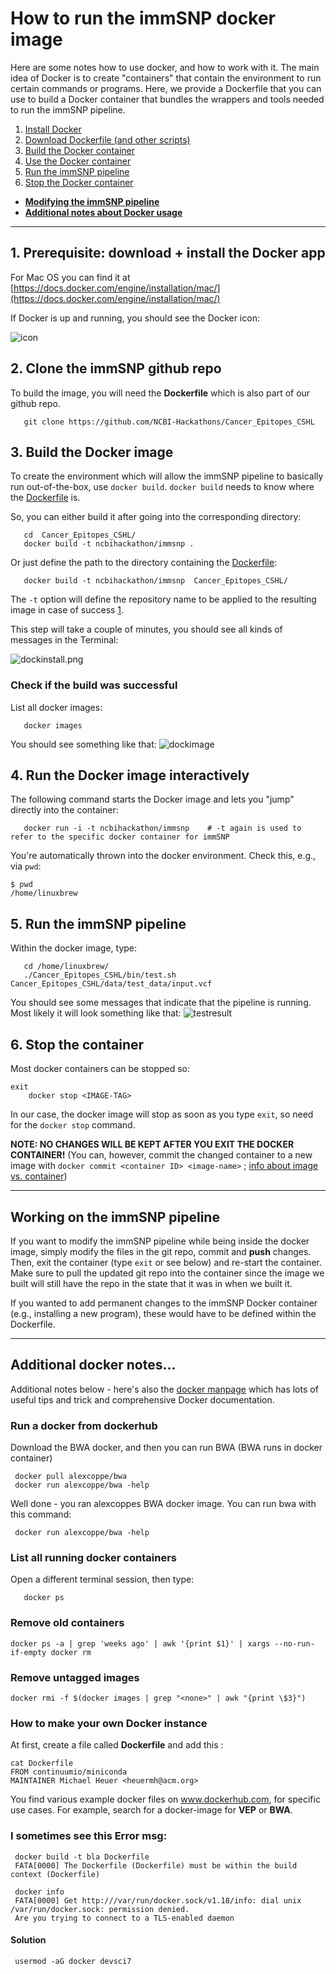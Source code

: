 How to run the immSNP docker image 
====================================

Here are some notes how to use docker, and how to work with it. 
The main idea of Docker is to create "containers" that contain the environment to run certain commands or programs. 
Here, we provide a Dockerfile that you can use to build a Docker container that bundles the wrappers and tools needed to run the immSNP pipeline.

1. [Install Docker](#inst)
2. [Download Dockerfile (and other scripts)](#git)
3. [Build the Docker container](#build)
4. [Use the Docker container](#dock)
5. [Run the immSNP pipeline](#run)
6. [Stop the Docker container](#stop)

* __[Modifying the immSNP pipeline](#mod)__
* __[Additional notes about Docker usage](#add)__

---------------------------------------------------

## 1. Prerequisite: download + install the Docker app  <a name="inst"></a>

For Mac OS you can find it at [https://docs.docker.com/engine/installation/mac/](https://docs.docker.com/engine/installation/mac/)
       
If Docker is up and running, you should see the Docker icon:

![icon](https://github.com/NCBI-Hackathons/Cancer_Epitopes_CSHL/blob/master/doc/images/dockrun.png)

## 2. Clone the immSNP github repo <a name="git"></a>

To build the image, you will need the **Dockerfile** which is also part of our github repo. 

       git clone https://github.com/NCBI-Hackathons/Cancer_Epitopes_CSHL 

## 3. Build the Docker image <a name="build"></a>

To create the environment which will allow the immSNP pipeline to basically run out-of-the-box, use `docker build`.
`docker build` needs to know where the [Dockerfile](https://github.com/NCBI-Hackathons/Cancer_Epitopes_CSHL/blob/master/Dockerfile) is.

So, you can either build it after going into the corresponding directory:
 
       cd  Cancer_Epitopes_CSHL/
       docker build -t ncbihackathon/immsnp . 

Or just define the path to the directory containing the [Dockerfile](https://github.com/NCBI-Hackathons/Cancer_Epitopes_CSHL/blob/master/Dockerfile):

       docker build -t ncbihackathon/immsnp  Cancer_Epitopes_CSHL/

The `-t` option will define the repository name to be applied to the resulting image in case of success [1](https://www.mankier.com/1/docker-build). 

This step will take a couple of minutes, you should see all kinds of messages in the Terminal:

![dockinstall.png](https://github.com/NCBI-Hackathons/Cancer_Epitopes_CSHL/blob/master/doc/images/dockinstall.png)

### Check if the build was successful 

List all docker images: 

       docker images 
       
You should see something like that:
![dockimage](https://github.com/NCBI-Hackathons/Cancer_Epitopes_CSHL/blob/master/doc/images/dockresult.png)

## 4. Run the Docker image interactively <a name="dock"></a>

The following command starts the Docker image and lets you "jump" directly into the container: 

       docker run -i -t ncbihackathon/immsnp    # -t again is used to refer to the specific docker container for immSNP

You're automatically thrown into the docker environment.
Check this, e.g., via `pwd`:

	$ pwd
	/home/linuxbrew
	
## 5. Run the immSNP pipeline <a name="run"></a>

Within the docker image, type:

       cd /home/linuxbrew/
       ./Cancer_Epitopes_CSHL/bin/test.sh Cancer_Epitopes_CSHL/data/test_data/input.vcf

You should see some messages that indicate that the pipeline is running.
Most likely it will look something like that:
![testresult](https://github.com/NCBI-Hackathons/Cancer_Epitopes_CSHL/blob/master/doc/images/testresult.png)

## 6. Stop the container <a name="stop"></a>

Most docker containers can be stopped so:

	exit
      	docker stop <IMAGE-TAG>

In our case, the docker image will stop as soon as you type `exit`, so need for the `docker stop` command.

__NOTE: NO CHANGES WILL BE KEPT AFTER YOU EXIT THE DOCKER CONTAINER!__ (You can, however, commit the changed container to a new image with `docker commit <container ID> <image-name>` ; [info about image vs. container](http://stackoverflow.com/questions/23735149/docker-image-vs-container))

---------------------------

## Working on the immSNP pipeline <a name="mod"></a>

If you want to modify the immSNP pipeline while being inside the docker image, simply modify the files in the git repo, commit and __push__ changes.
Then, exit the container (type `exit` or see below) and re-start the container.
Make sure to pull the updated git repo into the container since the image we built will still have the repo in the state that it was in when we built it.

If you wanted to add permanent changes to the immSNP Docker container (e.g., installing a new program), these would have to be defined within the Dockerfile.

------------------------------------------------------------------------------

## Additional docker notes... <a name="add"></a>

Additional notes below - here's also the [docker manpage](https://www.mankier.com/1/docker) which has lots of useful tips and trick and comprehensive Docker documentation. 

### Run a docker from dockerhub 

Download the BWA docker, and then you can run BWA (BWA runs in docker container) 

     docker pull alexcoppe/bwa  
     docker run alexcoppe/bwa -help

Well done - you ran alexcoppes BWA docker image. You can run bwa with this command:  

     docker run alexcoppe/bwa -help

### List all running docker containers 

Open a different terminal session, then type:

       docker ps 
       
       
### Remove old containers

    docker ps -a | grep 'weeks ago' | awk '{print $1}' | xargs --no-run-if-empty docker rm


### Remove untagged images

    docker rmi -f $(docker images | grep "<none>" | awk "{print \$3}")


### How to make your own Docker instance 

At first, create a file called **Dockerfile** and add this : 

	cat Dockerfile 
	FROM continuumio/miniconda
	MAINTAINER Michael Heuer <heuermh@acm.org>

You find various example docker files on www.dockerhub.com, for specific use cases.
For example, search for a docker-image for **VEP** or **BWA**.

### I sometimes see this Error msg: 

     docker build -t bla Dockerfile
     FATA[0000] The Dockerfile (Dockerfile) must be within the build context (Dockerfile)

     docker info 
     FATA[0000] Get http:///var/run/docker.sock/v1.18/info: dial unix /var/run/docker.sock: permission denied. 
     Are you trying to connect to a TLS-enabled daemon

#### Solution  

	 usermod -aG docker devsci7
           
